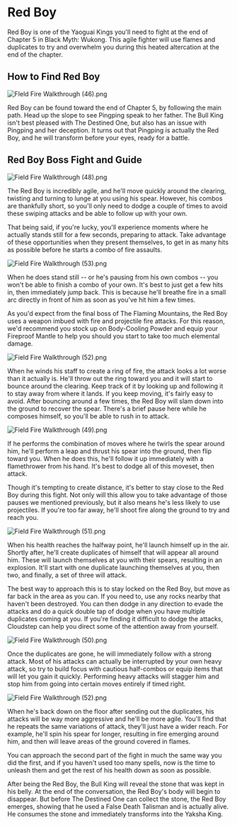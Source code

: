 # Red Boy

Red Boy is one of the Yaoguai Kings you'll need to fight at the end of Chapter 5 in Black Myth: Wukong. This agile fighter will use flames and duplicates to try and overwhelm you during this heated altercation at the end of the chapter. 

## How to Find Red Boy

![FIeld Fire Walkthrough \(46\).png](https://oyster.ignimgs.com/mediawiki/apis.ign.com/black-myth-wukong/5/5b/FIeld_Fire_Walkthrough_%2846%29.png)

Red Boy can be found toward the end of Chapter 5, by following the main path. Head up the slope to see Pingping speak to her father. The Bull King isn't best pleased with The Destined One, but also has an issue with Pingping and her deception. It turns out that Pingping is actually the Red Boy, and he will transform before your eyes, ready for a battle. 

## Red Boy Boss Fight and Guide

![Field Fire Walkthrough \(48\).png](https://oyster.ignimgs.com/mediawiki/apis.ign.com/black-myth-wukong/e/ec/Field_Fire_Walkthrough_%2848%29.png)

The Red Boy is incredibly agile, and he'll move quickly around the clearing, twisting and turning to lunge at you using his spear. However, his combos are thankfully short, so you'll only need to dodge a couple of times to avoid these swiping attacks and be able to follow up with your own. 

That being said, if you're lucky, you'll experience moments where he actually stands still for a few seconds, preparing to attack. Take advantage of these opportunities when they present themselves, to get in as many hits as possible before he starts a combo of fire assaults. 

![Field Fire Walkthrough \(53\).png](https://oyster.ignimgs.com/mediawiki/apis.ign.com/black-myth-wukong/9/95/Field_Fire_Walkthrough_%2853%29.png)

When he does stand still -- or he's pausing from his own combos -- you won't be able to finish a combo of your own. It's best to just get a few hits in, then immediately jump back. This is because he'll breathe fire in a small arc directly in front of him as soon as you've hit him a few times. 

As you'd expect from the final boss of The Flaming Mountains, the Red Boy uses a weapon imbued with fire and projectile fire attacks. For this reason, we'd recommend you stock up on Body-Cooling Powder and equip your Fireproof Mantle to help you should you start to take too much elemental damage. 

![Field Fire Walkthrough \(52\).png](https://oyster.ignimgs.com/mediawiki/apis.ign.com/black-myth-wukong/c/c2/Field_Fire_Walkthrough_%2852%29.png)

When he winds his staff to create a ring of fire, the attack looks a lot worse than it actually is. He'll throw out the ring toward you and it will start to bounce around the clearing. Keep track of it by looking up and following it to stay away from where it lands. If you keep moving, it's fairly easy to avoid. After bouncing around a few times, the Red Boy will slam down into the ground to recover the spear. There's a brief pause here while he composes himself, so you'll be able to rush in to attack. 

![Field Fire Walkthrough \(49\).png](https://oyster.ignimgs.com/mediawiki/apis.ign.com/black-myth-wukong/8/84/Field_Fire_Walkthrough_%2849%29.png)

If he performs the combination of moves where he twirls the spear around him, he'll perform a leap and thrust his spear into the ground, then flip toward you. When he does this, he'll follow it up immediately with a flamethrower from his hand. It's best to dodge all of this moveset, then attack. 

Though it's tempting to create distance, it's better to stay close to the Red Boy during this fight. Not only will this allow you to take advantage of those pauses we mentioned previously, but it also means he's less likely to use projectiles. If you're too far away, he'll shoot fire along the ground to try and reach you. 

![Field Fire Walkthrough \(51\).png](https://oyster.ignimgs.com/mediawiki/apis.ign.com/black-myth-wukong/0/08/Field_Fire_Walkthrough_%2851%29.png)

When his health reaches the halfway point, he'll launch himself up in the air. Shortly after, he'll create duplicates of himself that will appear all around him. These will launch themselves at you with their spears, resulting in an explosion. It'll start with one duplicate launching themselves at you, then two, and finally, a set of three will attack. 

The best way to approach this is to stay locked on the Red Boy, but move as far back in the area as you can. If you need to, use any rocks nearby that haven't been destroyed. You can then dodge in any direction to evade the attacks and do a quick double tap of dodge when you have multiple duplicates coming at you. If you're finding it difficult to dodge the attacks, Cloudstep can help you direct some of the attention away from yourself. 

![Field Fire Walkthrough \(50\).png](https://oyster.ignimgs.com/mediawiki/apis.ign.com/black-myth-wukong/2/25/Field_Fire_Walkthrough_%2850%29.png)

Once the duplicates are gone, he will immediately follow with a strong attack. Most of his attacks can actually be interrupted by your own heavy attack, so try to build focus with cautious half-combos or equip items that will let you gain it quickly. Performing heavy attacks will stagger him and stop him from going into certain moves entirely if timed right. 

![Field Fire Walkthrough \(52\).png](https://oyster.ignimgs.com/mediawiki/apis.ign.com/black-myth-wukong/c/c2/Field_Fire_Walkthrough_%2852%29.png)

When he's back down on the floor after sending out the duplicates, his attacks will be way more aggressive and he'll be more agile. You'll find that he repeats the same variations of attack, they'll just have a wider reach. For example, he'll spin his spear for longer, resulting in fire emerging around him, and then will leave areas of the ground covered in flames. 

You can approach the second part of the fight in much the same way you did the first, and if you haven't used too many spells, now is the time to unleash them and get the rest of his health down as soon as possible. 

After being the Red Boy, the Bull King will reveal the stone that was kept in his belly. At the end of the conversation, the Red Boy's body will begin to disappear. But before The Destined One can collect the stone, the Red Boy emerges, showing that he used a False Death Talisman and is actually alive. He consumes the stone and immediately transforms into the Yaksha King. 
